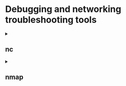 # Debugging and networking troubleshooting tools
<details>
<summary><h2>nc</h2></summary>
The nc utility, which stands for "netcat," is a very powerful and flexible tool for command-line network communication. nc can be used as a client or server to create TCP or UDP connections, as well as to send and receive data over the network.
<br>- <strong>nc -lp 8080</strong> - <i>run in server mode listening to the port 8080</i>
<br>- <strong>nc ip address 8080</strong> - <i>connecting to the server</i>
<br> <strong>Options</strong>
<br>-6 – use IPv6 protocol. By default, the -4 and IPv4 parameters are used, respectively;
<br>-h – display help with a list of available parameters;
<br>-i delay – add a delay between sending strings or scanning ports. Set in seconds;
<br>-l – listening mode. Used with port indication;
<br>-N – close the connection when the end of the file is reached when sending it;
<br>-n – Work with IP addresses directly without using DNS, also disable port search;
<br>-P username – specify the username to connect to the proxy;
<br>-x address:port – specify the address and port to connect to the proxy;
<br>-p port – specify the port number. In most cases, the port is read without specifying a parameter;
<br>-U – use UNIX domain socket (for interprocess communication);
<br>-u – use UDP protocol, TCP is used by default;
<br>-v – detailed mode. Used when scanning;
<br>-W number of packets – close the connection after receiving a certain number of packets;
<br>-w timer – enable timer to limit connection time. Set in seconds;
<br>-z – disable sending data. Used when scanning.
</details>

<details>
<summary><h2>nmap</h2></summary>
Nmap, short for "Network Mapper," is a powerful and widely used open-source network scanning and security auditing tool.  Nmap can be used to discover hosts and devices on a network. It can identify live hosts, their IP addresses, and open ports.
<br>- <strong>nmap ip address </strong> - <i>to scan using IP Address</i>
<br>- <strong>nmap test.com</strong> - <i>to scan using Hostname</i>
<br>- <strong>nmap 192.168.31.*</strong> - <i>to scan whole subnet  </i>
<br>- <strong>nmap 192.168.31.1-20</strong> - <i>scan specific range of IP address </i>

<br> <strong>Options</strong>
<br>-v – to get more detailed information about the remote machines;
<br>-sA – to scan to detect firewall settings;
<br>-sL – to identify Hostnames;
<br>-h – to get some help ;
<br>-p – flag is used with nmap to perform scan on a specific port or range of ports. ( In our case it will scan port 80,443 and 21 );
</details>
